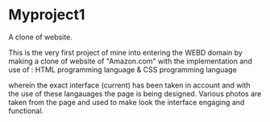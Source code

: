# Myproject1
A clone of website.

This is the very first project of mine into entering the WEBD domain by making a clone of website of "Amazon.com" with the implementation and use of :
HTML programming language & 
CSS programming language

wherein the exact interface (current) has been taken in account and with the use of these langauages the page is being designed. Various photos are taken from the page and used to make look the interface engaging and functional.
